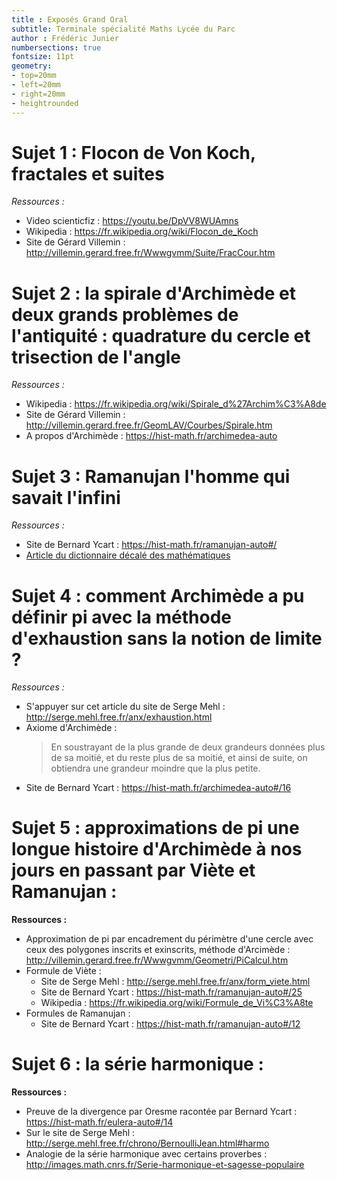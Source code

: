 ```yaml
---
title : Exposés Grand Oral
subtitle: Terminale spécialité Maths Lycée du Parc
author : Frédéric Junier
numbersections: true
fontsize: 11pt
geometry:
- top=20mm
- left=20mm
- right=20mm
- heightrounded    
--- 
```



# Sujet 1 : Flocon de Von Koch, fractales et suites


_Ressources :_

* Video scienticfiz : <https://youtu.be/DpVV8WUAmns>
* Wikipedia : <https://fr.wikipedia.org/wiki/Flocon_de_Koch>
* Site de Gérard Villemin : <http://villemin.gerard.free.fr/Wwwgvmm/Suite/FracCour.htm>


# Sujet 2 : la spirale d'Archimède et deux grands problèmes de l'antiquité : quadrature du cercle et  trisection de l'angle

_Ressources :_

* Wikipedia : <https://fr.wikipedia.org/wiki/Spirale_d%27Archim%C3%A8de>
*  Site de Gérard Villemin : <http://villemin.gerard.free.fr/GeomLAV/Courbes/Spirale.htm>
*  A propos d'Archimède : <https://hist-math.fr/archimedea-auto>


# Sujet 3 : Ramanujan l'homme qui savait l'infini

_Ressources :_

*  Site de Bernard Ycart : <https://hist-math.fr/ramanujan-auto#/>
*  [Article du dictionnaire décalé des mathématiques](ressources/ramanujan.pdf)



# Sujet 4 : comment   Archimède a pu définir pi  avec la méthode d'exhaustion sans la notion de limite ?

_Ressources :_

*  S'appuyer sur cet article du site de Serge Mehl : <http://serge.mehl.free.fr/anx/exhaustion.html>
* Axiome d'Archimède :
    >En soustrayant de la plus grande de deux grandeurs données plus de sa moitié, et du reste plus de sa moitié, et ainsi de suite, on obtiendra une grandeur moindre que la plus petite. 
*  Site de Bernard Ycart : <https://hist-math.fr/archimedea-auto#/16>



# Sujet 5 : approximations de pi une longue histoire d'Archimède à nos jours en passant par Viète et Ramanujan :


__Ressources :__

* Approximation de pi par encadrement du périmètre d'une cercle avec ceux des polygones inscrits et exinscrits, méthode d'Arcimède : <http://villemin.gerard.free.fr/Wwwgvmm/Geometri/PiCalcul.htm>
* Formule de Viète :
  *  Site de Serge Mehl : <http://serge.mehl.free.fr/anx/form_viete.html>
  *  Site de Bernard Ycart : <https://hist-math.fr/ramanujan-auto#/25>
  *  Wikipedia : <https://fr.wikipedia.org/wiki/Formule_de_Vi%C3%A8te>
* Formules de Ramanujan :
  * Site de Bernard Ycart : <https://hist-math.fr/ramanujan-auto#/12>



# Sujet 6 :  la série harmonique :

__Ressources :__

* Preuve de la divergence par Oresme racontée par Bernard Ycart : <https://hist-math.fr/eulera-auto#/14>
* Sur le site de Serge Mehl :  <http://serge.mehl.free.fr/chrono/BernoulliJean.html#harmo>
* Analogie de la série harmonique avec certains proverbes : <http://images.math.cnrs.fr/Serie-harmonique-et-sagesse-populaire>

  


